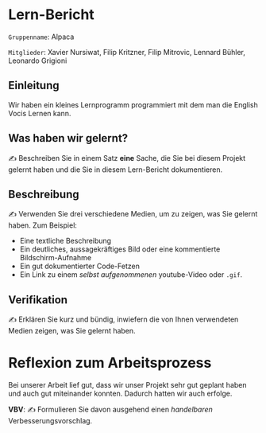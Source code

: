 # Lern-Bericht
`Gruppenname`: Alpaca 

`Mitglieder`: Xavier Nursiwat, Filip Kritzner, Filip Mitrovic, Lennard Bühler, Leonardo Grigioni 

## Einleitung
Wir haben ein kleines Lernprogramm programmiert mit dem man die English Vocis Lernen kann.


## Was haben wir gelernt?


✍️ Beschreiben Sie in einem Satz **eine** Sache, die Sie bei diesem Projekt gelernt haben und die Sie in diesem Lern-Bericht dokumentieren.

## Beschreibung

✍️ Verwenden Sie drei verschiedene Medien, um zu zeigen, was Sie gelernt haben. Zum Beispiel:

* Eine textliche Beschreibung
* Ein deutliches, aussagekräftiges Bild oder eine kommentierte Bildschirm-Aufnahme
* Ein gut dokumentierter Code-Fetzen
* Ein Link zu einem *selbst aufgenommenen* youtube-Video oder `.gif`.

## Verifikation

✍️ Erklären Sie kurz und bündig, inwiefern die von Ihnen verwendeten Medien zeigen, was Sie gelernt haben.

# Reflexion zum Arbeitsprozess


Bei unserer Arbeit lief gut, dass wir unser Projekt sehr gut geplant haben und auch gut miteinander konnten. Dadurch hatten wir auch erfolge.





**VBV**: ✍️ Formulieren Sie davon ausgehend einen *handelbaren* Verbesserungsvorschlag.
